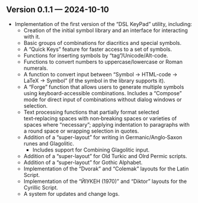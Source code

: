 ## Version 0.1.1 — 2024-10-10

- Implementation of the first version of the “DSL KeyPad” utility, including:
  - Creation of the initial symbol library and an interface for interacting with it.
  - Basic groups of combinations for diacritics and special symbols.
  - A “Quick Keys” feature for faster access to a set of symbols.
  - Functions for inserting symbols by “tag”/Unicode/Alt-code.
  - Functions to convert numbers to uppercase/lowercase or Roman numerals.
  - A function to convert input between “Symbol → HTML-code → LaTeX → Symbol” (if the symbol in the library supports it).
  - A “Forge” function that allows users to generate multiple symbols using keyboard-accessible combinations. Includes a “Compose” mode for direct input of combinations without dialog windows or selection.
  - Text processing functions that partially format selected text‑replacing spaces with non‑breaking spaces or varieties of spaces where “necessary”; applying indentation to paragraphs with a round space or wrapping selection in quotes.
  - Addition of a “super-layout” for writing in Germanic/Anglo‑Saxon runes and Glagolitic.
    - Includes support for Combining Glagolitic input.
  - Addition of a “super-layout” for Old Turkic and Olrd Permic scripts.
  - Addition of a “super-layout” for Gothic Alphabet.
  - Implementation of the “Dvorak” and “Colemak” layouts for the Latin Script.
  - Implementation of the “ЙІУКЕН (1970)” and “Diktor” layouts for the Cyrillic Script.
  - A system for updates and change logs.
